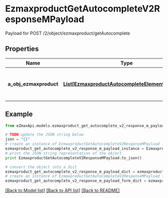# EzmaxproductGetAutocompleteV2ResponseMPayload

Payload for POST /2/object/ezmaxproduct/getAutocomplete

## Properties
Name | Type | Description | Notes
------------ | ------------- | ------------- | -------------
**a_obj_ezmaxproduct** | [**List[EzmaxproductAutocompleteElementResponse]**](EzmaxproductAutocompleteElementResponse.md) | An array of Ezmaxproduct autocomplete element response. | 

## Example

```python
from eZmaxApi.models.ezmaxproduct_get_autocomplete_v2_response_m_payload import EzmaxproductGetAutocompleteV2ResponseMPayload

# TODO update the JSON string below
json = "{}"
# create an instance of EzmaxproductGetAutocompleteV2ResponseMPayload from a JSON string
ezmaxproduct_get_autocomplete_v2_response_m_payload_instance = EzmaxproductGetAutocompleteV2ResponseMPayload.from_json(json)
# print the JSON string representation of the object
print EzmaxproductGetAutocompleteV2ResponseMPayload.to_json()

# convert the object into a dict
ezmaxproduct_get_autocomplete_v2_response_m_payload_dict = ezmaxproduct_get_autocomplete_v2_response_m_payload_instance.to_dict()
# create an instance of EzmaxproductGetAutocompleteV2ResponseMPayload from a dict
ezmaxproduct_get_autocomplete_v2_response_m_payload_form_dict = ezmaxproduct_get_autocomplete_v2_response_m_payload.from_dict(ezmaxproduct_get_autocomplete_v2_response_m_payload_dict)
```
[[Back to Model list]](../README.md#documentation-for-models) [[Back to API list]](../README.md#documentation-for-api-endpoints) [[Back to README]](../README.md)


